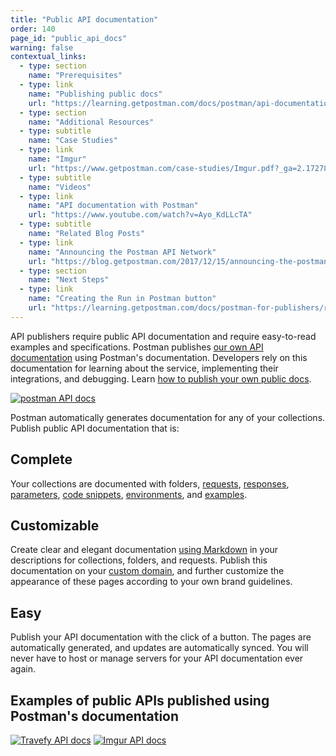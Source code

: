 ```yaml
---
title: "Public API documentation"
order: 140
page_id: "public_api_docs"
warning: false
contextual_links:
  - type: section
    name: "Prerequisites"
  - type: link
    name: "Publishing public docs"
    url: "https://learning.getpostman.com/docs/postman/api-documentation/publishing-public-docs"
  - type: section
    name: "Additional Resources"
  - type: subtitle
    name: "Case Studies"
  - type: link
    name: "Imgur"
    url: "https://www.getpostman.com/case-studies/Imgur.pdf?_ga=2.172782883.1078379737.1571761632-963694147.1565912089"
  - type: subtitle
    name: "Videos"
  - type: link
    name: "API documentation with Postman"
    url: "https://www.youtube.com/watch?v=Ayo_KdLLcTA"
  - type: subtitle
    name: "Related Blog Posts"
  - type: link
    name: "Announcing the Postman API Network"
    url: "https://blog.getpostman.com/2017/12/15/announcing-the-postman-api-network/?_ga=2.105714307.1078379737.1571761632-963694147.1565912089"
  - type: section
    name: "Next Steps"
  - type: link
    name: "Creating the Run in Postman button"
    url: "https://learning.getpostman.com/docs/postman-for-publishers/run-in-postman/creating-run-button"
---
```

API publishers require public API documentation and require easy-to-read examples and specifications. Postman publishes [our own API documentation](http://docs.api.getpostman.com) using Postman's documentation. Developers rely on this documentation for learning about the service, implementing their integrations, and debugging. Learn [how to publish your own public docs](/docs/postman/api-documentation/publishing-public-docs/).

[![postman API docs](https://assets.postman.com/postman-docs/59189909.png)](https://assets.postman.com/postman-docs/59189909.png)  

Postman automatically generates documentation for any of your collections. Publish public API documentation that is:

## **Complete**

Your collections are documented with folders, [requests](/docs/postman/sending-api-requests/requests/), [responses](/docs/postman/sending-api-requests/responses/), [parameters](/docs/postman/sending-api-requests/requests/#url), [code snippets](/docs/postman/sending-api-requests/generate-code-snippets/), [environments](/docs/postman/variables-and-environments/variables/#environments-in-postman), and [examples](/docs/postman/collections/examples/#what-is-an-example).

## **Customizable**

Create clear and elegant documentation [using Markdown](/docs/postman/api-documentation/how-to-document-using-markdown/) in your descriptions for collections, folders, and requests. Publish this documentation on your [custom domain](/docs/postman/api-documentation/adding-and-verifying-custom-domains/), and further customize the appearance of these pages according to your own brand guidelines.

## **Easy**

Publish your API documentation with the click of a button. The pages are automatically generated, and updates are automatically synced. You will never have to host or manage servers for your API documentation ever again.

## Examples of public APIs published using Postman's documentation

[![Travefy API docs](https://assets.postman.com/postman-docs/59189815.png)](https://assets.postman.com/postman-docs/59189815.png)
[![Imgur API docs](https://assets.postman.com/postman-docs/59189801.png)](https://assets.postman.com/postman-docs/59189801.png)
